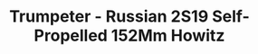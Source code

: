 ---
layout: product
title: "Trumpeter - Russian 2S19 Self-Propelled 152Mm Howitz"
price: "9000" 
desc: "N/A"
img_path: "/assets/img/TRU05574.jpg"
brand: "N/A"
available: false
special_offer: false
new: false
soon: false
cat: "010000"
subcat: "013400"
subsubcat: "0N/A"
sifra: "TRU05574"
popular: true
---